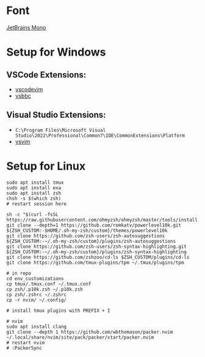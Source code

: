 # Font
[JetBrains Mono](https://www.jetbrains.com/lp/mono/)

# Setup for Windows
## VSCode Extensions:
- [vscodevim](https://marketplace.visualstudio.com/items?itemName=vscodevim.vim)
- [vsbbc](https://marketplace.visualstudio.com/items?itemName=aichelberg2.vsbbc)

## Visual Studio Extensions:
- `C:\Program Files\Microsoft Visual Studio\2022\Professional\Common7\IDE\CommonExtensions\Platform`
- [vsvim](https://marketplace.visualstudio.com/items?itemName=JaredParMSFT.VsVim)

# Setup for Linux
```
sudo apt install tmux
sudo apt install exa
sudo apt install zsh
chsh -s $(which zsh)
# restart session here

sh -c "$(curl -fsSL https://raw.githubusercontent.com/ohmyzsh/ohmyzsh/master/tools/install.sh)"
git clone --depth=1 https://github.com/romkatv/powerlevel10k.git ${ZSH_CUSTOM:-$HOME/.oh-my-zsh/custom}/themes/powerlevel10k
git clone https://github.com/zsh-users/zsh-autosuggestions ${ZSH_CUSTOM:-~/.oh-my-zsh/custom}/plugins/zsh-autosuggestions
git clone https://github.com/zsh-users/zsh-syntax-highlighting.git ${ZSH_CUSTOM:-~/.oh-my-zsh/custom}/plugins/zsh-syntax-highlighting
git clone https://github.com/zshzoo/cd-ls $ZSH_CUSTOM/plugins/cd-ls
git clone https://github.com/tmux-plugins/tpm ~/.tmux/plugins/tpm

# in repo
cd env_customizations
cp tmux/.tmux.conf ~/.tmux.conf
cp zsh/.p10k.zsh ~/.p10k.zsh
cp zsh/.zshrc ~/.zshrc
cp -r nvim/ ~/.config/

# install tmux plugins with PREFIX + I

# nvim
sudo apt install clang
git clone --depth 1 https://github.com/wbthomason/packer.nvim ~/.local/share/nvim/site/pack/packer/start/packer.nvim
# restart nvim
# :PackerSync

```
